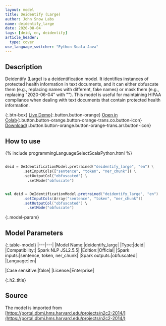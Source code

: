 ```yaml
---
layout: model
title: Deidentify (Large)
author: John Snow Labs
name: deidentify_large
date: 2020-08-04
tags: [deid, en, deidentify]
article_header:
  type: cover
use_language_switcher: "Python-Scala-Java"
---
```


## Description
Deidentify (Large) is a deidentification model. It identifies instances of protected health information in text documents, and it can either obfuscate them (e.g., replacing names with different, fake names) or mask them (e.g., replacing "2020-06-04" with "<DATE>"). This model is useful for maintaining HIPAA compliance when dealing with text documents that contain protected health information.

{:.btn-box}
[Live Demo](https://demo.johnsnowlabs.com/healthcare/DEID_PHI_TEXT){:.button.button-orange}
[Open in Colab](https://colab.research.google.com/github/JohnSnowLabs/spark-nlp-workshop/blob/master/tutorials/streamlit_notebooks/healthcare/DEID_PHI_TEXT.ipynb){:.button.button-orange.button-orange-trans.co.button-icon}
[Download](||https://s3.amazonaws.com/auxdata.johnsnowlabs.com/clinical/models/nerdl_deid_en_1.8.0_2.4_1545462443516.zip){:.button.button-orange.button-orange-trans.arr.button-icon}

## How to use 

{% include programmingLanguageSelectScalaPython.html %}

```python

deid = DeIdentificationModel.pretrained("deidentify_large", "en") \
        .setInputCols(["sentence", "token", "ner_chunk"]) \
        .setOutputCol("obfuscated") \
          .setMode("obfuscate")
```

```scala

val deid = DeIdentificationModel.pretrained("deidentify_large", "en")
        .setInputCols(Array("sentence", "token", "ner_chunk"))
        .setOutputCol("obfuscated") \
          .setMode("obfuscate")
```

{:.model-param}
## Model Parameters

{:.table-model}
|---|---|
|Model Name:|deidentify_large|
|Type:|deid|
|Compatibility:| Spark NLP JSL2.5.5|
|Edition:|Official|
|Spark inputs:|sentence, token, ner_chunk|
|Spark outputs:|obfuscated|
|Language:|en|

|Case sensitive:|false|
|License:|Enterprise|

{:.h2_title}
## Source
The model is imported from [https://portal.dbmi.hms.harvard.edu/projects/n2c2-2014/](https://portal.dbmi.hms.harvard.edu/projects/n2c2-2014/)